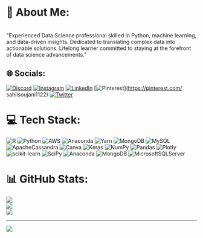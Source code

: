 # 💫 About Me:
<br>"Experienced Data Science professional skilled in Python, machine learning, and data-driven insights. Dedicated to translating complex data into actionable solutions. Lifelong learner committed to staying at the forefront of data science advancements." 


## 🌐 Socials:
[![Discord](https://img.shields.io/badge/Discord-%237289DA.svg?logo=discord&logoColor=white)](https://discord.gg/soujanisahil) [![Instagram](https://img.shields.io/badge/Instagram-%23E4405F.svg?logo=Instagram&logoColor=white)](https://instagram.com/soujanisahil) [![LinkedIn](https://img.shields.io/badge/LinkedIn-%230077B5.svg?logo=linkedin&logoColor=white)](https://linkedin.com/in/soujanisahil) [![Pinterest](https://img.shields.io/badge/Pinterest-%23E60023.svg?logo=Pinterest&logoColor=white)](https://pinterest.com/ sahilsoujani1122) [![Twitter](https://img.shields.io/badge/Twitter-%231DA1F2.svg?logo=Twitter&logoColor=white)](https://twitter.com/soujanisahil) 

# 💻 Tech Stack:
![R](https://img.shields.io/badge/r-%23276DC3.svg?style=flat&logo=r&logoColor=white) ![Python](https://img.shields.io/badge/python-3670A0?style=flat&logo=python&logoColor=ffdd54) ![AWS](https://img.shields.io/badge/AWS-%23FF9900.svg?style=flat&logo=amazon-aws&logoColor=white) ![Anaconda](https://img.shields.io/badge/Anaconda-%2344A833.svg?style=flat&logo=anaconda&logoColor=white) ![Yarn](https://img.shields.io/badge/yarn-%232C8EBB.svg?style=flat&logo=yarn&logoColor=white) ![MongoDB](https://img.shields.io/badge/MongoDB-%234ea94b.svg?style=flat&logo=mongodb&logoColor=white) ![MySQL](https://img.shields.io/badge/mysql-%2300f.svg?style=flat&logo=mysql&logoColor=white) ![ApacheCassandra](https://img.shields.io/badge/cassandra-%231287B1.svg?style=flat&logo=apache-cassandra&logoColor=white) ![Canva](https://img.shields.io/badge/Canva-%2300C4CC.svg?style=flat&logo=Canva&logoColor=white) ![Keras](https://img.shields.io/badge/Keras-%23D00000.svg?style=flat&logo=Keras&logoColor=white) ![NumPy](https://img.shields.io/badge/numpy-%23013243.svg?style=flat&logo=numpy&logoColor=white) ![Pandas](https://img.shields.io/badge/pandas-%23150458.svg?style=flat&logo=pandas&logoColor=white) ![Plotly](https://img.shields.io/badge/Plotly-%233F4F75.svg?style=flat&logo=plotly&logoColor=white) ![scikit-learn](https://img.shields.io/badge/scikit--learn-%23F7931E.svg?style=flat&logo=scikit-learn&logoColor=white) ![SciPy](https://img.shields.io/badge/SciPy-%230C55A5.svg?style=flat&logo=scipy&logoColor=%white) ![Anaconda](https://img.shields.io/badge/Anaconda-%2344A833.svg?style=flat&logo=anaconda&logoColor=white) ![MongoDB](https://img.shields.io/badge/MongoDB-%234ea94b.svg?style=flat&logo=mongodb&logoColor=white) ![MicrosoftSQLServer](https://img.shields.io/badge/Microsoft%20SQL%20Sever-CC2927?style=flat&logo=microsoft%20sql%20server&logoColor=white)
# 📊 GitHub Stats:
![](https://github-readme-stats.vercel.app/api?username=soujanisahil&theme=dark&hide_border=false&include_all_commits=false&count_private=false)<br/>
![](https://github-readme-streak-stats.herokuapp.com/?user=soujanisahil&theme=dark&hide_border=false)<br/>
![](https://github-readme-stats.vercel.app/api/top-langs/?username=soujanisahil&theme=dark&hide_border=false&include_all_commits=false&count_private=false&layout=compact)

---
[![](https://visitcount.itsvg.in/api?id=soujanisahil&icon=0&color=0)](https://visitcount.itsvg.in)

<!-- Proudly created with GPRM ( https://gprm.itsvg.in ) -->

